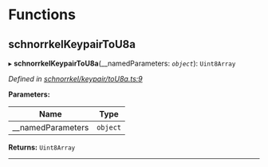 

# Functions

<a id="schnorrkelkeypairtou8a"></a>

##  schnorrkelKeypairToU8a

▸ **schnorrkelKeypairToU8a**(__namedParameters: *`object`*): `Uint8Array`

*Defined in [schnorrkel/keypair/toU8a.ts:9](https://github.com/polkadot-js/common/blob/3dcd05b/packages/util-crypto/src/schnorrkel/keypair/toU8a.ts#L9)*

**Parameters:**

| Name | Type |
| ------ | ------ |
| __namedParameters | `object` |

**Returns:** `Uint8Array`

___

